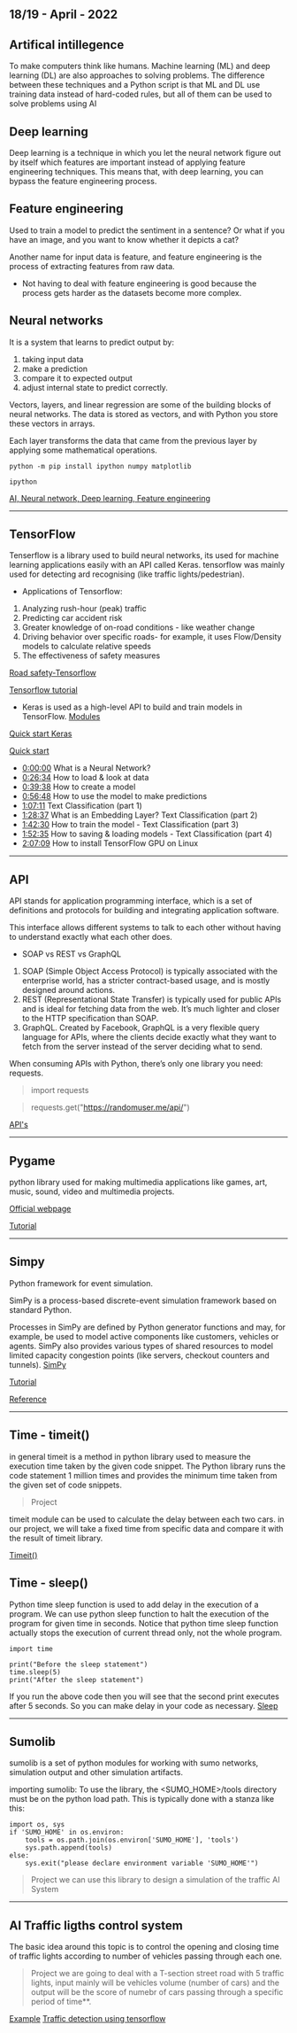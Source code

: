 18/19 - April - 2022
----
## Artifical intillegence
To make computers think like humans.
Machine learning (ML) and deep learning (DL) are also approaches to solving problems. The difference between these techniques and a Python script is that ML and DL use training data instead of hard-coded rules, but all of them can be used to solve problems using AI

## Deep learning
Deep learning is a technique in which you let the neural network figure out by itself which features are important instead of applying feature engineering techniques. This means that, with deep learning, you can bypass the feature engineering process.

## Feature engineering
Used to train a model to predict the sentiment in a sentence? Or what if you have an image, and you want to know whether it depicts a cat?

Another name for input data is feature, and feature engineering is the process of extracting features from raw data.
- Not having to deal with feature engineering is good because the process gets harder as the datasets become more complex.

## Neural networks
It is a system that learns to predict output by:
1. taking input data
2. make a prediction
3. compare it to expected output
4. adjust internal state to predict correctly.

Vectors, layers, and linear regression are some of the building blocks of neural networks. The data is stored as vectors, and with Python you store these vectors in arrays.

Each layer transforms the data that came from the previous layer by applying some mathematical operations.

```
python -m pip install ipython numpy matplotlib

ipython
```

[AI, Neural network, Deep learning, Feature engineering](https://realpython.com/python-ai-neural-network/)
_____

## TensorFlow
Tenserflow is a library used to build neural networks, its used for machine learning applications easily with an API called Keras.
tensorflow was mainly used for detecting ard recognising (like traffic lights/pedestrian).
 - Applications of Tensorflow:
1. Analyzing rush-hour (peak) traffic
2. Predicting car accident risk
3. Greater knowledge of on-road conditions - like weather change
4. Driving behavior over specific roads-  for example, it uses Flow/Density models to calculate relative speeds
5. The effectiveness of safety measures

[Road safety-Tensorflow](https://www.datasciencecentral.com/how-tensorflow-is-helping-in-maintaining-road-safety/)

[Tensorflow tutorial](https://www.youtube.com/watch?v=6_2hzRopPbQ&ab_channel=NicholasRenotte)

- Keras is used as a high-level API to build and train models in TensorFlow.  [Modules](https://www.tensorflow.org/api_docs/python/tf/keras)

[Quick start Keras](https://www.tensorflow.org/tutorials/keras/classification)

[Quick start](https://www.tensorflow.org/tutorials/quickstart/beginner)


- [0:00:00](https://www.youtube.com/watch?v=6g4O5UOH304&t=0s) What is a Neural Network?
- [0:26:34](https://www.youtube.com/watch?v=6g4O5UOH304&t=1594s) How to load & look at data
- [0:39:38](https://www.youtube.com/watch?v=6g4O5UOH304&t=2378s) How to create a model
- [0:56:48](https://www.youtube.com/watch?v=6g4O5UOH304&t=3408s) How to use the model to make predictions
- [1:07:11](https://www.youtube.com/watch?v=6g4O5UOH304&t=4031s) Text Classification (part 1)
- [1:28:37](https://www.youtube.com/watch?v=6g4O5UOH304&t=5317s) What is an Embedding Layer? Text Classification (part 2)
- [1:42:30](https://www.youtube.com/watch?v=6g4O5UOH304&t=6150s) How to train the model - Text Classification (part 3)
- [1:52:35](https://www.youtube.com/watch?v=6g4O5UOH304&t=6755s) How to saving & loading models - Text Classification (part 4)
- [2:07:09](https://www.youtube.com/watch?v=6g4O5UOH304&t=7629s) How to install TensorFlow GPU on Linux



_____

## API
API stands for application programming interface, which is a set of definitions and protocols for building and integrating application software.

This interface allows different systems to talk to each other without having to understand exactly what each other does.

- SOAP vs REST vs GraphQL
1. SOAP (Simple Object Access Protocol) is typically associated with the enterprise world, has a stricter contract-based usage, and is mostly designed around actions.
2. REST (Representational State Transfer) is typically used for public APIs and is ideal for fetching data from the web. It’s much lighter and closer to the HTTP specification than SOAP.
3. GraphQL. Created by Facebook, GraphQL is a very flexible query language for APIs, where the clients decide exactly what they want to fetch from the server instead of the server deciding what to send.

When consuming APIs with Python, there’s only one library you need: requests.

> import requests

> requests.get("https://randomuser.me/api/")

[API's](https://realpython.com/python-api/)
____
## Pygame
python library used for making multimedia applications like games, art, music, sound, video and multimedia projects. 

[Official webpage](https://www.pygame.org/news)

[Tutorial](https://realpython.com/pygame-a-primer/)
____
## Simpy
Python framework for event simulation. 

SimPy is a process-based discrete-event simulation framework based on standard Python.

Processes in SimPy are defined by Python generator functions and may, for example, be used to model active components like customers, vehicles or agents. SimPy also provides various types of shared resources to model limited capacity congestion points (like servers, checkout counters and tunnels).
[SimPy](https://simpy.readthedocs.io/en/latest/)

[Tutorial](https://realpython.com/simpy-simulating-with-python/)

[Reference](https://www.youtube.com/watch?v=6g4O5UOH304&ab_channel=freeCodeCamp.org)
_____
## Time - timeit()
in general timeit is a method in python library used to measure the execution time taken by the given code snippet. The Python library runs the code statement 1 million times and provides the minimum time taken from the given set of code snippets.
 
> Project

timeit module can be used to calculate the delay between each two cars.
in our project, we will take a fixed time from specific data and compare it with the result of timeit library. 

[Timeit()](https://docs.python.org/3/library/timeit.html)

## Time - sleep()
Python time sleep function is used to add delay in the execution of a program. We can use python sleep function to halt the execution of the program for given time in seconds. Notice that python time sleep function actually stops the execution of current thread only, not the whole program.

```
import time

print("Before the sleep statement")
time.sleep(5)
print("After the sleep statement")
```
If you run the above code then you will see that the second print executes after 5 seconds. So you can make delay in your code as necessary.
[Sleep](https://www.journaldev.com/15797/python-time-sleep#:~:text=Python%20time%20sleep%20function%20is,only%2C%20not%20the%20whole%20program.)
____
## Sumolib 
sumolib is a set of python modules for working with sumo networks, simulation output and other simulation artifacts.

importing sumolib:
To use the library, the <SUMO_HOME>/tools directory must be on the python load path. This is typically done with a stanza like this:
```
import os, sys
if 'SUMO_HOME' in os.environ:
    tools = os.path.join(os.environ['SUMO_HOME'], 'tools')
    sys.path.append(tools)
else:
    sys.exit("please declare environment variable 'SUMO_HOME'")
```
> Project
we can use this library to design a simulation of the traffic AI System
_____
## AI Traffic ligths control system 
The basic idea around this topic is to control the opening and closing time of traffic lights according to number of vehicles passing through each one.
>Project
we are going to deal with a T-section street road with 5 traffic lights, input mainly will be vehicles volume (number of cars) and the output will be the score of numebr of cars passing through a specific period of time**.

[Example](https://www.youtube.com/watch?v=CQu4wFLC79U&t=177s&ab_channel=MichaelRechtin)
[Traffic detection using tensorflow](https://builders.intel.com/docs/aibuilders/traffic-light-detection-using-the-tensorflow-object-detection-api.pdf)



